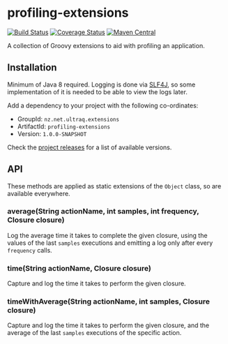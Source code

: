 
profiling-extensions
====================

[![Build Status](https://travis-ci.com/ultraq/profiling-extensions.svg)](https://travis-ci.com/ultraq/profiling-extensions)
[![Coverage Status](https://coveralls.io/repos/github/ultraq/profiling-extensions/badge.svg?branch=master)](https://coveralls.io/github/ultraq/profiling-extensions?branch=master)
[![Maven Central](https://img.shields.io/maven-central/v/nz.net.ultraq.extensions/profiling-extensions.svg?maxAge=3600)](http://search.maven.org/#search|ga|1|g%3A%22nz.net.ultraq.extensions%22%20AND%20a%3A%22profiling-extensions%22)

A collection of Groovy extensions to aid with profiling an application.


Installation
------------

Minimum of Java 8 required.  Logging is done via [SLF4J](http://www.slf4j.org/),
so some implementation of it is needed to be able to view the logs later.

Add a dependency to your project with the following co-ordinates:

 - GroupId: `nz.net.ultraq.extensions`
 - ArtifactId: `profiling-extensions`
 - Version: `1.0.0-SNAPSHOT`

Check the [project releases](https://github.com/ultraq/profiling-extensions/releases)
for a list of available versions.


API
---

These methods are applied as static extensions of the `Object` class, so are
available everywhere.

### average(String actionName, int samples, int frequency, Closure closure)

Log the average time it takes to complete the given closure, using the values of
the last `samples` executions and emitting a log only after every `frequency`
calls.

### time(String actionName, Closure closure)

Capture and log the time it takes to perform the given closure.

### timeWithAverage(String actionName, int samples, Closure closure)

Capture and log the time it takes to perform the given closure, and the average
of the last `samples` executions of the specific action.
